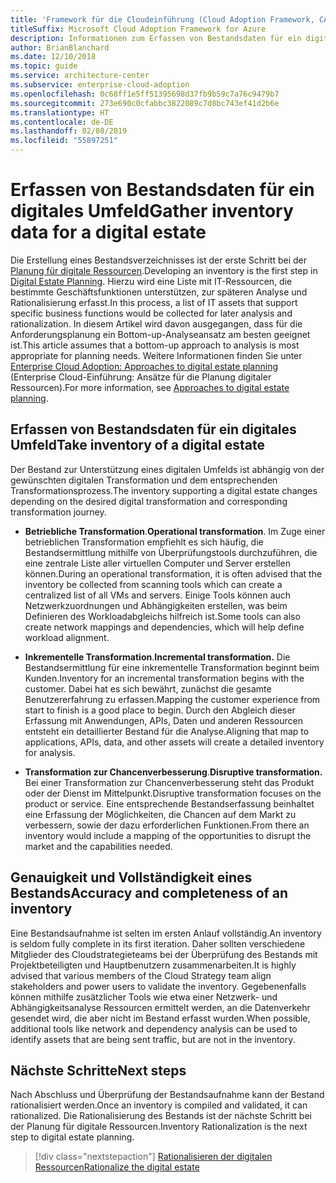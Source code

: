 ```yaml
---
title: 'Framework für die Cloudeinführung (Cloud Adoption Framework, CAF): Erfassen von Bestandsdaten für ein digitales Umfeld'
titleSuffix: Microsoft Cloud Adoption Framework for Azure
description: Informationen zum Erfassen von Bestandsdaten für ein digitales Umfeld.
author: BrianBlanchard
ms.date: 12/10/2018
ms.topic: guide
ms.service: architecture-center
ms.subservice: enterprise-cloud-adoption
ms.openlocfilehash: 0c68ff1e5ff51395698d37fb9b59c7a76c9479b7
ms.sourcegitcommit: 273e690c0cfabbc3822089c7d8bc743ef41d2b6e
ms.translationtype: HT
ms.contentlocale: de-DE
ms.lasthandoff: 02/08/2019
ms.locfileid: "55897251"
---
```

# <a name="gather-inventory-data-for-a-digital-estate"></a><span data-ttu-id="72c60-103">Erfassen von Bestandsdaten für ein digitales Umfeld</span><span class="sxs-lookup"><span data-stu-id="72c60-103">Gather inventory data for a digital estate</span></span>

<span data-ttu-id="72c60-104">Die Erstellung eines Bestandsverzeichnisses ist der erste Schritt bei der [Planung für digitale Ressourcen](overview.md).</span><span class="sxs-lookup"><span data-stu-id="72c60-104">Developing an inventory is the first step in [Digital Estate Planning](overview.md).</span></span> <span data-ttu-id="72c60-105">Hierzu wird eine Liste mit IT-Ressourcen, die bestimmte Geschäftsfunktionen unterstützen, zur späteren Analyse und Rationalisierung erfasst.</span><span class="sxs-lookup"><span data-stu-id="72c60-105">In this process, a list of IT assets that support specific business functions would be collected for later analysis and rationalization.</span></span> <span data-ttu-id="72c60-106">In diesem Artikel wird davon ausgegangen, dass für die Anforderungsplanung ein Bottom-up-Analyseansatz am besten geeignet ist.</span><span class="sxs-lookup"><span data-stu-id="72c60-106">This article assumes that a bottom-up approach to analysis is most appropriate for planning needs.</span></span> <span data-ttu-id="72c60-107">Weitere Informationen finden Sie unter [Enterprise Cloud Adoption: Approaches to digital estate planning](./approach.md) (Enterprise Cloud-Einführung: Ansätze für die Planung digitaler Ressourcen).</span><span class="sxs-lookup"><span data-stu-id="72c60-107">For more information, see [Approaches to digital estate planning](./approach.md).</span></span>

## <a name="take-inventory-of-a-digital-estate"></a><span data-ttu-id="72c60-108">Erfassen von Bestandsdaten für ein digitales Umfeld</span><span class="sxs-lookup"><span data-stu-id="72c60-108">Take inventory of a digital estate</span></span>

<span data-ttu-id="72c60-109">Der Bestand zur Unterstützung eines digitalen Umfelds ist abhängig von der gewünschten digitalen Transformation und dem entsprechenden Transformationsprozess.</span><span class="sxs-lookup"><span data-stu-id="72c60-109">The inventory supporting a digital estate changes depending on the desired digital transformation and corresponding transformation journey.</span></span>

- <span data-ttu-id="72c60-110">**Betriebliche Transformation**.</span><span class="sxs-lookup"><span data-stu-id="72c60-110">**Operational transformation**.</span></span> <span data-ttu-id="72c60-111">Im Zuge einer betrieblichen Transformation empfiehlt es sich häufig, die Bestandsermittlung mithilfe von Überprüfungstools durchzuführen, die eine zentrale Liste aller virtuellen Computer und Server erstellen können.</span><span class="sxs-lookup"><span data-stu-id="72c60-111">During an operational transformation, it is often advised that the inventory be collected from scanning tools which can create a centralized list of all VMs and servers.</span></span> <span data-ttu-id="72c60-112">Einige Tools können auch Netzwerkzuordnungen und Abhängigkeiten erstellen, was beim Definieren des Workloadabgleichs hilfreich ist.</span><span class="sxs-lookup"><span data-stu-id="72c60-112">Some tools can also create network mappings and dependencies, which will help define workload alignment.</span></span>

- <span data-ttu-id="72c60-113">**Inkrementelle Transformation**.</span><span class="sxs-lookup"><span data-stu-id="72c60-113">**Incremental transformation.**</span></span> <span data-ttu-id="72c60-114">Die Bestandsermittlung für eine inkrementelle Transformation beginnt beim Kunden.</span><span class="sxs-lookup"><span data-stu-id="72c60-114">Inventory for an incremental transformation begins with the customer.</span></span> <span data-ttu-id="72c60-115">Dabei hat es sich bewährt, zunächst die gesamte Benutzererfahrung zu erfassen.</span><span class="sxs-lookup"><span data-stu-id="72c60-115">Mapping the customer experience from start to finish is a good place to begin.</span></span> <span data-ttu-id="72c60-116">Durch den Abgleich dieser Erfassung mit Anwendungen, APIs, Daten und anderen Ressourcen entsteht ein detaillierter Bestand für die Analyse.</span><span class="sxs-lookup"><span data-stu-id="72c60-116">Aligning that map to applications, APIs, data, and other assets will create a detailed inventory for analysis.</span></span>

- <span data-ttu-id="72c60-117">**Transformation zur Chancenverbesserung**.</span><span class="sxs-lookup"><span data-stu-id="72c60-117">**Disruptive transformation.**</span></span> <span data-ttu-id="72c60-118">Bei einer Transformation zur Chancenverbesserung steht das Produkt oder der Dienst im Mittelpunkt.</span><span class="sxs-lookup"><span data-stu-id="72c60-118">Disruptive transformation focuses on the product or service.</span></span> <span data-ttu-id="72c60-119">Eine entsprechende Bestandserfassung beinhaltet eine Erfassung der Möglichkeiten, die Chancen auf dem Markt zu verbessern, sowie der dazu erforderlichen Funktionen.</span><span class="sxs-lookup"><span data-stu-id="72c60-119">From there an inventory would include a mapping of the opportunities to disrupt the market and the capabilities needed.</span></span>

## <a name="accuracy-and-completeness-of-an-inventory"></a><span data-ttu-id="72c60-120">Genauigkeit und Vollständigkeit eines Bestands</span><span class="sxs-lookup"><span data-stu-id="72c60-120">Accuracy and completeness of an inventory</span></span>

<span data-ttu-id="72c60-121">Eine Bestandsaufnahme ist selten im ersten Anlauf vollständig.</span><span class="sxs-lookup"><span data-stu-id="72c60-121">An inventory is seldom fully complete in its first iteration.</span></span> <span data-ttu-id="72c60-122">Daher sollten verschiedene Mitglieder des Cloudstrategieteams bei der Überprüfung des Bestands mit Projektbeteiligten und Hauptbenutzern zusammenarbeiten.</span><span class="sxs-lookup"><span data-stu-id="72c60-122">It is highly advised that various members of the Cloud Strategy team align stakeholders and power users to validate the inventory.</span></span> <span data-ttu-id="72c60-123">Gegebenenfalls können mithilfe zusätzlicher Tools wie etwa einer Netzwerk- und Abhängigkeitsanalyse Ressourcen ermittelt werden, an die Datenverkehr gesendet wird, die aber nicht im Bestand erfasst wurden.</span><span class="sxs-lookup"><span data-stu-id="72c60-123">When possible, additional tools like network and dependency analysis can be used to identify assets that are being sent traffic, but are not in the inventory.</span></span>

## <a name="next-steps"></a><span data-ttu-id="72c60-124">Nächste Schritte</span><span class="sxs-lookup"><span data-stu-id="72c60-124">Next steps</span></span>

<span data-ttu-id="72c60-125">Nach Abschluss und Überprüfung der Bestandsaufnahme kann der Bestand rationalisiert werden.</span><span class="sxs-lookup"><span data-stu-id="72c60-125">Once an inventory is compiled and validated, it can rationalized.</span></span> <span data-ttu-id="72c60-126">Die Rationalisierung des Bestands ist der nächste Schritt bei der Planung für digitale Ressourcen.</span><span class="sxs-lookup"><span data-stu-id="72c60-126">Inventory Rationalization is the next step to digital estate planning.</span></span>

> [!div class="nextstepaction"]
> [<span data-ttu-id="72c60-127">Rationalisieren der digitalen Ressourcen</span><span class="sxs-lookup"><span data-stu-id="72c60-127">Rationalize the digital estate</span></span>](rationalize.md)
